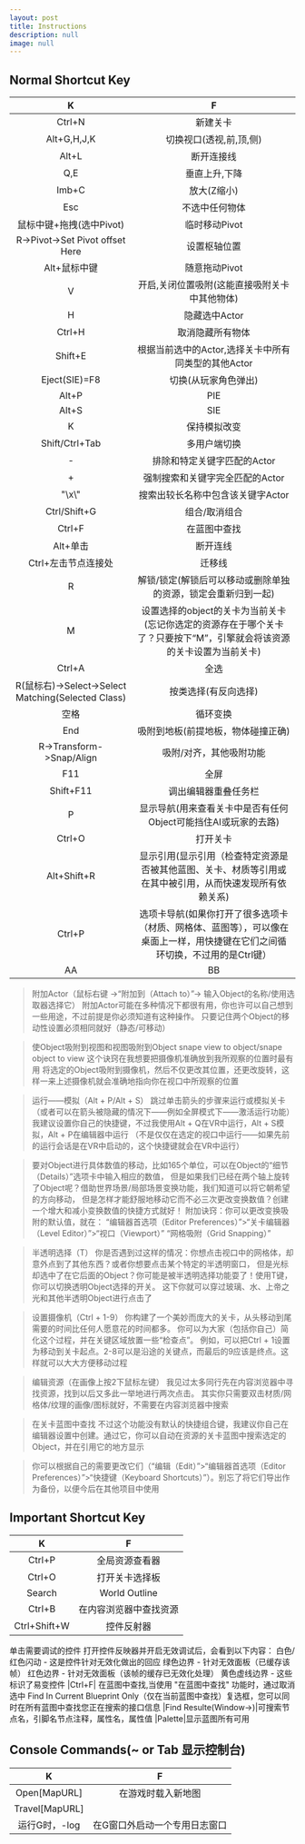 ```yaml
---
layout: post
title: Instructions
description: null
image: null
---
```


Normal Shortcut Key
---


|K|F|
|:---:| :---:|
|Ctrl+N| 新建关卡
|Alt+G,H,J,K| 切换视口(透视,前,顶,侧)
|Alt+L| 断开连接线
|Q,E| 垂直上升,下降
|Imb+C| 放大(Z缩小)
|Esc| 不选中任何物体
|鼠标中键+拖拽(选中Pivot)| 临时移动Pivot
|R->Pivot->Set Pivot offset Here| 设置枢轴位置
|Alt+鼠标中键| 随意拖动Pivot
|V| 开启,关闭位置吸附(这能直接吸附关卡中其他物体)
|H| 隐藏选中Actor
|Ctrl+H| 取消隐藏所有物体
|Shift+E| 根据当前选中的Actor,选择关卡中所有同类型的其他Actor
|Eject(SIE)=F8| 切换(从玩家角色弹出)
|Alt+P| PIE
|Alt+S| SIE
|K| 保持模拟改变
|Shift/Ctrl+Tab| 多用户端切换
|-| 排除和特定关键字匹配的Actor
|+| 强制搜索和关键字完全匹配的Actor
|"\\x\\"| 搜索出较长名称中包含该关键字Actor
|Ctrl/Shift+G| 组合/取消组合
|Ctrl+F| 在蓝图中查找
|Alt+单击| 断开连线
|Ctrl+左击节点连接处| 迁移线
|R| 解锁/锁定(解锁后可以移动或删除单独的资源，锁定会重新归到一起)
|M| 设置选择的object的关卡为当前关卡(忘记你选定的资源存在于哪个关卡了？只要按下“M”，引擎就会将该资源的关卡设置为当前关卡)
|Ctrl+A| 全选
|R(鼠标右)->Select->Select Matching(Selected Class)| 按类选择(有反向选择)
|空格| 循环变换
|End| 吸附到地板(前提地板，物体碰撞正确)
|R->Transform->Snap/Align| 吸附/对齐，其他吸附功能
|F11| 全屏
|Shift+F11| 调出编辑器重叠任务栏
|P| 显示导航(用来查看关卡中是否有任何Object可能挡住AI或玩家的去路)
|Ctrl+O| 打开关卡
|Alt+Shift+R| 显示引用(显示引用（检查特定资源是否被其他蓝图、关卡、材质等引用或在其中被引用，从而快速发现所有依赖关系)
|Ctrl+P| 选项卡导航(如果你打开了很多选项卡（材质、网格体、蓝图等），可以像在桌面上一样，用快捷键在它们之间循环切换，不过用的是Ctrl键） 
|AA| BB





>附加Actor（鼠标右键 ->“附加到（Attach to）”-> 输入Object的名称/使用选取器选择它）
附加Actor可能在多种情况下都很有用，你也许可以自己想到一些用途，不过前提是你必须知道有这种操作。
只要记住两个Object的移动性设置必须相同就好（静态/可移动）

>使Object吸附到视图和视图吸附到Object snape view to object/snape object to view
这个诀窍在我想要把摄像机准确放到我所观察的位置时最有用
将选定的Object吸附到摄像机，然后不仅更改其位置，还更改旋转，这样一来上述摄像机就会准确地指向你在视口中所观察的位置

>运行——模拟（Alt + P/Alt + S）
跳过单击箭头的步骤来运行或模拟关卡（或者可以在箭头被隐藏的情况下——例如全屏模式下——激活运行功能）
我建议设置你自己的快捷键，不过我使用Alt + Q在VR中运行，Alt + S模拟，Alt + P在编辑器中运行
（不是仅仅在选定的视口中运行——如果先前的运行会话是在VR中启动的，这个快捷键就会在VR中运行）

>要对Object进行具体数值的移动，比如165个单位，可以在Object的“细节（Details）”选项卡中输入相应的数值，
但是如果我们已经在两个轴上旋转了Object呢？借助世界场景/局部场景变换功能，我们知道可以将它朝希望的方向移动，
但是怎样才能舒服地移动它而不必三次更改变换数值？创建一个增大和减小变换数值的快捷方式就好！
附加诀窍：你可以更改变换吸附的默认值，就在：
“编辑器首选项（Editor Preferences）”>“关卡编辑器（Level Editor）”>“视口（Viewport）”
“网格吸附（Grid Snapping）”

>半透明选择（T）
你是否遇到过这样的情况：你想点击视口中的网格体，却意外点到了其他东西？或者你想要点击某个特定的半透明窗口，
但是光标却选中了在它后面的Object？你可能是被半透明选择功能耍了！使用T键，你可以切换透明Object选择的开关。
这下你就可以穿过玻璃、水、上帝之光和其他半透明Object进行点击了

>设置摄像机（Ctrl + 1-9）
你构建了一个美妙而庞大的关卡，从头移动到尾需要的时间比任何人愿意花的时间都多。
你可以为大家（包括你自己）简化这个过程，并在关键区域放置一些“检查点”。
例如，可以把Ctrl + 1设置为移动到关卡起点。2-8可以是沿途的关键点，而最后的9应该是终点。这样就可以大大方便移动过程

>编辑资源（在画像上按2下鼠标左键）
我见过太多同行先在内容浏览器中寻找资源，找到以后又多此一举地进行两次点击。
其实你只需要双击材质/网格体/纹理的画像/图标就好，不需要在内容浏览器中搜索

>在关卡蓝图中查找
不过这个功能没有默认的快捷组合键，我建议你自己在编辑器设置中创建。通过它，你可以自动在资源的关卡蓝图中搜索选定的Object，并在引用它的地方显示

>你可以根据自己的需要更改它们（“编辑（Edit）”>“编辑器首选项（Editor Preferences）”>“快捷键（Keyboard Shortcuts）”）。别忘了将它们导出作为备份，以便今后在其他项目中使用







Important Shortcut Key
---

|K|F|
|:---:| :---:|
|Ctrl+P| 全局资源查看器
|Ctrl+O| 打开关卡选择板
|Search| World Outline
|Ctrl+B|在内容浏览器中查找资源
|Ctrl+Shift+W| 控件反射器
单击需要调试的控件
打开控件反映器并开启无效调试后，会看到以下内容：
白色/红色闪动 - 这是控件针对无效化做出的回应
绿色边界 - 针对无效面板（已缓存该帧）
红色边界 - 针对无效面板（该帧的缓存已无效化处理）
黄色虚线边界 - 这些标识了易变控件
|Ctrl+F| 在蓝图中查找,当使用 "在蓝图中查找" 功能时，通过取消选中 Find In Current Blueprint Only（仅在当前蓝图中查找）复选框，您可以同时在所有蓝图中查找您正在搜索的接口信息
|Find Resulte(Window->)|可搜索节点名，引脚名节点注释，属性名，属性值
|Palette|显示蓝图所有可用




Console Commands(~ or Tab 显示控制台)
---

|K|F|
|:---:| :---:|
|Open[MapURL]| 在游戏时载入新地图
|Travel[MapURL]| 
|运行G时，-log| 在G窗口外启动一个专用日志窗口

